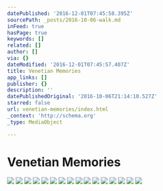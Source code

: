 ```yaml
---
datePublished: '2016-12-01T07:45:58.395Z'
sourcePath: _posts/2016-10-06-walk.md
inFeed: true
hasPage: true
keywords: []
related: []
author: []
via: {}
dateModified: '2016-12-01T07:45:57.407Z'
title: Venetian Memories
app_links: []
publisher: {}
description: ''
datePublishedOriginal: '2016-10-06T21:14:10.527Z'
starred: false
url: venetian-memories/index.html
_context: 'http://schema.org'
_type: MediaObject

---
```

# Venetian Memories
![](https://s3-us-west-2.amazonaws.com/the-grid-img/p/645d95107f18de2f52a55916678199978d83e434.gif)
![](https://imgflo.herokuapp.com/graph/2b2431f8e7ba7b0/b69b7f667529eae631e2970c83c7333e/croprotate.jpg?cropheight=4910&cropwidth=7360&degrees=0&input=https%3A%2F%2Fthe-grid-user-content.s3-us-west-2.amazonaws.com%2Fb93635d8-839c-479a-8a22-313da3da3747.jpg&x=0&y=0)
![](https://imgflo.herokuapp.com/graph/2b2431f8e7ba7b0/feca3d492388de74db9511edd27d5799/croprotate.jpg?cropheight=4910&cropwidth=7360&degrees=0&input=https%3A%2F%2Fthe-grid-user-content.s3-us-west-2.amazonaws.com%2F70a389c6-8c21-4625-9570-0a41c241d9c9.jpg&x=0&y=0)
![](https://the-grid-user-content.s3-us-west-2.amazonaws.com/3ffa7668-e2fd-49a5-8338-3da36835f41e.jpg)
![](https://the-grid-user-content.s3-us-west-2.amazonaws.com/e6c5e41b-6b13-4e03-a532-803f67662242.jpg)
![](https://imgflo.herokuapp.com/graph/2b2431f8e7ba7b0/8f8c75c1cbbdf8128ffe5ee478d4262e/croprotate.jpg?cropheight=4847&cropwidth=7266&degrees=0&input=https%3A%2F%2Fthe-grid-user-content.s3-us-west-2.amazonaws.com%2Fae32d061-4430-47c9-8622-1d5c8e9847b6.jpg&x=0&y=0)
![](https://the-grid-user-content.s3-us-west-2.amazonaws.com/57e8bb3a-906e-4037-9fee-a9d806f496d9.jpg)
![](https://the-grid-user-content.s3-us-west-2.amazonaws.com/5224ff2f-a9b7-45bc-afdf-f8a4ad45a7b6.jpg)
![](https://the-grid-user-content.s3-us-west-2.amazonaws.com/3f66f04a-79ab-4e5c-9591-6f17e64a3ae0.jpg)
![](https://the-grid-user-content.s3-us-west-2.amazonaws.com/b23f7395-1d75-4a1d-a605-4938fbe6d0e7.jpg)
![](https://the-grid-user-content.s3-us-west-2.amazonaws.com/b75bc4d8-b186-4422-b6f6-3c4901f4b8d1.jpg)
![](https://the-grid-user-content.s3-us-west-2.amazonaws.com/b253a6f5-864d-41fd-8b77-cc469af03fc6.jpg)
![](https://the-grid-user-content.s3-us-west-2.amazonaws.com/1caa18e9-4313-471a-b620-8ecea5bebf6a.jpg)
![](https://the-grid-user-content.s3-us-west-2.amazonaws.com/80203298-9441-4094-84f1-10c496be4e06.jpg)
![](https://the-grid-user-content.s3-us-west-2.amazonaws.com/cafe2564-7963-4470-b7b2-913579aff6df.jpg)
![](https://the-grid-user-content.s3-us-west-2.amazonaws.com/7879307a-a651-48cb-b44d-54c46ec6d86d.jpg)
